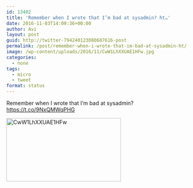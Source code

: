 ```yaml
---
id: 13402
title: 'Remember when I wrote that I’m bad at sysadmin? ht…'
date: 2016-11-03T14:09:36+00:00
author: Avi
layout: post
guid: http://twitter-794240123080687616-post
permalink: /post/remember-when-i-wrote-that-im-bad-at-sysadmin-ht/
image: /wp-content/uploads/2016/11/CwW1LhXXUAE1HFw.jpg
categories:
  - none
tags:
  - micro
  - tweet
format: status
---
```

Remember when I wrote that I’m bad at sysadmin? https://t.co/9NxQMWqPHG

<img width="300" height="166" src="http://aviflax.com/wp-content/uploads/2016/11/CwW1LhXXUAE1HFw-300x166.jpg" class="attachment-medium size-medium" alt="CwW1LhXXUAE1HFw" />